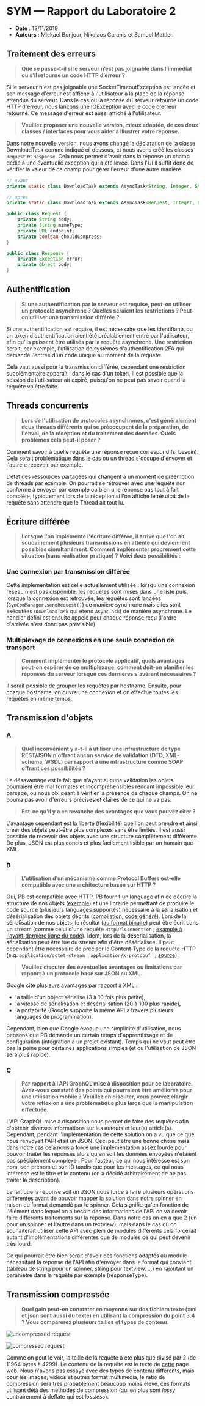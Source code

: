 # SYM — Rapport du Laboratoire 2

* **Date** : 13/11/2019
* **Auteurs** : Mickael Bonjour, Nikolaos Garanis et Samuel Mettler.

## Traitement des erreurs

> **Que se passe-t-il si le serveur n’est pas joignable dans l’immédiat ou s’il retourne un code HTTP d’erreur ?**

Si le serveur n'est pas joignable une SocketTimeoutException est lancée et son message d'erreur est affiché à l'utilisateur à la place de la réponse attendue du serveur. Dans le cas ou la réponse du serveur retourne un code HTTP d'erreur, nous lançons une IOException avec le code d'erreur retourné. Ce message d'erreur est aussi affiché à l'utilisateur.

> **Veuillez proposer une nouvelle version, mieux adaptée, de ces deux classes / interfaces pour vous aider à illustrer votre réponse.**

Dans notre nouvelle version, nous avons changé la déclaration de la classe DownloadTask comme indiqué ci-dessous, et nous avons créé les classes `Request` et `Response`. Cela nous permet d'avoir dans la réponse un champ dédié à une éventuelle exception qui a été levée. Dans l'UI il suffit donc de vérifier la valeur de ce champ pour gérer l'erreur d'une autre manière.

```java
// avant
private static class DownloadTask extends AsyncTask<String, Integer, String> {

// après
private static class DownloadTask extends AsyncTask<Request, Integer, Response> {
```

```java
public class Request {
    private String body;
    private String mimeType;
    private URL endpoint;
    private boolean shouldCompress;
}
```

```java
public class Response {
    private Exception error;
    private Object body;
}
```

## Authentification

> **Si une authentification par le serveur est requise, peut-on utiliser un protocole asynchrone ? Quelles seraient les restrictions ? Peut-on utiliser une transmission différée ?**

Si une authentification est requise, il est nécessaire que les identifiants ou un token d'authentification aient été préalablement entré par l'utilisateur, afin qu'ils puissent être utilisés par la requête asynchrone. Une restriction serait, par exemple, l'utilisation de systèmes d'authentification 2FA qui demande l'entrée d'un code unique au moment de la requête.

Cela vaut aussi pour la transmission différée, cependant une restriction supplémentaire apparaît : dans le cas d'un token, il est possible que la session de l'utilisateur ait expiré, puisqu'on ne peut pas savoir quand la requête va être faite.

## Threads concurrents

> **Lors de l'utilisation de protocoles asynchrones, c'est généralement deux threads différents qui se préoccupent de la préparation, de l'envoi, de la réception et du traitement des données. Quels problèmes cela peut-il poser ?**

Comment savoir à quelle requête une réponse reçue correspond (si besoin). Cela serait problématique dans le cas où un thread s'occupe d'envoyer et l'autre e recevoir par exemple.

L'état des ressources partagées qui changent à un moment de préemption de threads par exemple. On pourrait se retrouver avec une requête non conforme à envoyer par exemple ou bien une réponse pas tout à fait complète, typiquement lors de la réception si l'on affiche le résultat de la requête sans attendre que le Thread ait tout lu.

## Écriture différée

> **Lorsque l'on implémente l'écriture différée, il arrive que l'on ait soudainement plusieurs transmissions en attente qui deviennent possibles simultanément. Comment implémenter proprement cette situation (sans réalisation pratique) ? Voici deux possibilités :**

### Une connexion par transmission différée

Cette implémentation est celle actuellement utilisée : lorsqu'une connexion réseau n'est pas disponible, les requêtes sont mises dans une liste puis, lorsque la connexion est retrouvée, les requêtes sont lancées (`SymComManager.sendRequest()`) de manière synchrone mais elles sont exécutées (`DownloadTask` qui étend `AsyncTask`) de manière asynchrone. Le handler défini est ensuite appelé pour chaque réponse reçu (l'ordre d'arrivée n'est donc pas prévisible).

### Multiplexage de connexions en une seule connexion de transport

> **Comment implémenter le protocole applicatif, quels avantages peut-on espérer de ce multiplexage, comment doit-on planifier les réponses du serveur lorsque ces dernières s'avèrent nécessaires ?**

Il serait possible de grouper les requêtes par hostname. Ensuite, pour chaque hostname, on ouvre une connexion et on effectue toutes les requêtes en même temps.

## Transmission d'objets
### A

> **Quel inconvénient y a-t-il à utiliser une infrastructure de type REST/JSON n'offrant aucun service de validation (DTD, XML-schéma, WSDL) par rapport à une infrastructure comme SOAP offrant ces possibilités ?**

Le désavantage est le fait que n'ayant aucune validation les objets pourraient être mal formatés et incompréhensibles rendant impossible leur parsage, ou nous obligeant à vérifier la présence de chaque champs. On ne pourra pas avoir d'erreurs précises et claires de ce qui ne va pas.

> **Est-ce qu’il y a en revanche des avantages que vous pouvez citer ?**

L'avantage cependant est la liberté (flexibilité) que l'on peut prendre et ainsi créer des objets peut-être plus complexes sans être limités. Il est aussi possible de recevoir des objets avec une structure complètement différente. De plus, JSON est plus concis et plus facilement lisible par un humain que XML.

### B

> **L’utilisation d’un mécanisme comme Protocol Buffers est-elle compatible avec une architecture basée sur HTTP ?**

Oui, PB est compatible avec HTTP. PB fournit un language afin de décrire la structure de nos objets ([exemple](https://developers.google.com/protocol-buffers/docs/javatutorial#defining-your-protocol-format)) et une librairie permettant de produire le code source (plusieurs languages supportés) nécessaire à la sérialisation et désérialisation des objets décrits ([compilation](https://developers.google.com/protocol-buffers/docs/javatutorial#compiling-your-protocol-buffers), [code généré](https://developers.google.com/protocol-buffers/docs/javatutorial#the-protocol-buffer-api)). Lors de la sérialisation de nos objets, le résultat ([au format binaire](https://developers.google.com/protocol-buffers/docs/encoding)) peut être écrit dans un stream (comme celui d'une requête `HttpUrlConnection` ; [example à l'avant-dernière ligne du code](https://developers.google.com/protocol-buffers/docs/javatutorial#writing-a-message)). Idem, lors de la déserialisation, la sérialisation peut être lue du stream afin d'être désérialisée. Il peut cependant être nécessaire de préciser le Content-Type de la requête HTTP (e.g. `application/octet-stream `, `application/x-protobuf ` ; [source](https://stackoverflow.com/a/1425984/5536516)).

> **Veuillez discuter des éventuelles avantages ou limitations par rapport à un protocole basé sur JSON ou XML.**

Google [cite](https://developers.google.com/protocol-buffers/docs/overview#whynotxml) plusieurs avantages par rapport à XML :

* la taille d'un object sérialisé (3 à 10 fois plus petite),
* la vitesse de sérialisation et désérialisation (20 à 100 plus rapide),
* la portabilité (Google supporte la même API à travers plusieurs languages de programmation).

Cependant, bien que Google évoque une simplicité d'utilisation, nous pensons que PB demande un certain temps d'apprentissage et de configuration (intégration à un projet existant). Temps qui ne vaut peut être pas la peine pour certaines applications simples (et ou l'utilisation de JSON sera plus rapide).

### C

> **Par rapport à l’API GraphQL mise à disposition pour ce laboratoire. Avez-vous constaté des points qui pourraient être améliorés pour une utilisation mobile ? Veuillez en discuter, vous pouvez élargir votre réflexion à une problématique plus large que la manipulation effectuée.**

L'API GraphQL mise à disposition nous permet de faire des requêtes afin d'obtenir diverses informations sur les auteurs et leur(s) article(s). Cependant, pendant l'implémentation de cette solution on a vu que ce que nous renvoyait l'API était un JSON. Ceci peut être une bonne chose mais dans notre cas cela nous a forcé une implémentation assez lourde pour pouvoir traiter les réponses alors qu'en soit les données envoyées n'étaient pas spécialement complexe : Pour l'auteur, ce qui nous intéresse est son nom, son prénom et son ID tandis que pour les messages, ce qui nous intéresse est le titre et le contenu (on a décidé arbitrairement de ne pas traiter la description).

Le fait que la réponse soit un JSON nous force à faire plusieurs opérations différentes avant de pouvoir mapper la solution dans notre spinner en raison du format demandé par le spinner. Cela signifie qu'en fonction de l'élément dans lequel on a besoin des informations de l'API on va devoir faire différents traitements sur la réponse. Dans notre cas on en a que 2 (un pour un spinner et l'autre dans un textview), mais dans le cas où on souhaiterait utiliser cette API avec plein de modules différents cela forcerait autant d'implémentations différentes que de modules ce qui peut devenir très lourd.

Ce qui pourrait être bien serait d'avoir des fonctions adaptés au module nécessitant la réponse de l'API afin d'envoyer dans le format qui convient (tableau de string pour un spinner, string pour textview, …) en rajoutant un paramètre dans la requête par exemple (responseType).

## Transmission compressée

> **Quel gain peut-on constater en moyenne sur des fichiers texte (xml et json sont aussi du texte) en utilisant la compression du point 3.4 ? Vous comparerez plusieurs tailles et types de contenu.**

![uncompressed request](img/plain.png)

![compressed request](img/deflate.png)

Comme on peut le voir, la taille de la requête a été plus que divisé par 2 (de 11964 bytes à 4299). Le contenu de la requête est le texte de [cette](https://www.chipestimate.com/Unzipping-the-GZIP-compression-protocol/Altior/Technical-Article/2010/03/23) page web. Nous n'avons pas essayé avec des types de contenu différents, mais pour les images, vidéos et autres format multimedia, le ratio de compression sera très probablement beaucoup moins élevé, ces formats utilisant déjà des méthodes de compression (qui en plus sont *lossy* contrairement à deflate qui est *lossless*).
